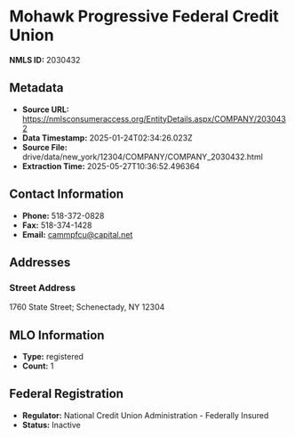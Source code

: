 # Mohawk Progressive Federal Credit Union

**NMLS ID:** 2030432

## Metadata
- **Source URL:** https://nmlsconsumeraccess.org/EntityDetails.aspx/COMPANY/2030432
- **Data Timestamp:** 2025-01-24T02:34:26.023Z
- **Source File:** drive/data/new_york/12304/COMPANY/COMPANY_2030432.html
- **Extraction Time:** 2025-05-27T10:36:52.496364

## Contact Information
- **Phone:** 518-372-0828
- **Fax:** 518-374-1428
- **Email:** cammpfcu@capital.net

## Addresses
### Street Address
1760 State Street; Schenectady, NY 12304

## MLO Information
- **Type:** registered
- **Count:** 1

## Federal Registration
- **Regulator:** National Credit Union Administration - Federally Insured
- **Status:** Inactive
